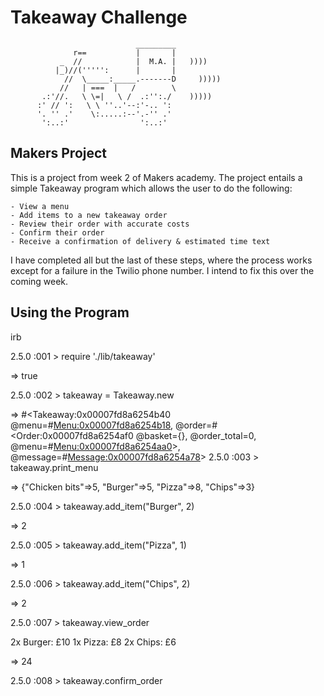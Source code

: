 Takeaway Challenge
==================
```
                            _________
              r==           |       |
           _  //            |  M.A. |   ))))
          |_)//(''''':      |       |
            //  \_____:_____.-------D     )))))
           //   | ===  |   /        \
       .:'//.   \ \=|   \ /  .:'':./    )))))
      :' // ':   \ \ ''..'--:'-.. ':
      '. '' .'    \:.....:--'.-'' .'
       ':..:'                ':..:'

 ```

Makers Project
-------
This is a project from week 2 of Makers academy. The project entails a simple Takeaway program which allows the user to do the following:

    - View a menu
    - Add items to a new takeaway order
    - Review their order with accurate costs
    - Confirm their order
    - Receive a confirmation of delivery & estimated time text
    
 I have completed all but the last of these steps, where the process works except for a failure in the Twilio phone number. 
 I intend to fix this over the coming week. 
 
Using the Program
-------
irb

2.5.0 :001 > require './lib/takeaway'

 => true 
 
2.5.0 :002 > takeaway = Takeaway.new

 => #<Takeaway:0x00007fd8a6254b40 @menu=#<Menu:0x00007fd8a6254b18>, @order=#<Order:0x00007fd8a6254af0 @basket={}, @order_total=0, @menu=#<Menu:0x00007fd8a6254aa0>>, @message=#<Message:0x00007fd8a6254a78>> 
2.5.0 :003 > takeaway.print_menu

 => {"Chicken bits"=>5, "Burger"=>5, "Pizza"=>8, "Chips"=>3} 
 
2.5.0 :004 > takeaway.add_item("Burger", 2)

 => 2 

2.5.0 :005 > takeaway.add_item("Pizza", 1)

 => 1 

2.5.0 :006 > takeaway.add_item("Chips", 2)

 => 2 

2.5.0 :007 > takeaway.view_order

2x Burger: £10
1x Pizza: £8
2x Chips: £6

 => 24 

2.5.0 :008 > takeaway.confirm_order

